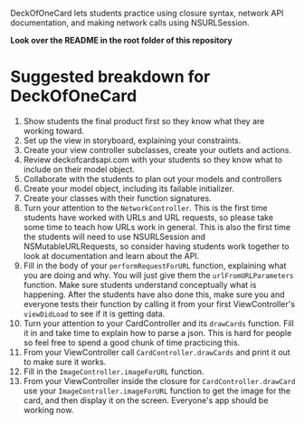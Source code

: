DeckOfOneCard lets students practice using closure syntax, network API documentation, and making network calls using NSURLSession.

**Look over the README in the root folder of this repository**

# Suggested breakdown for DeckOfOneCard

1. Show students the final product first so they know what they are working toward.
1. Set up the view in storyboard, explaining your constraints.
2. Create your view controller subclasses, create your outlets and actions.
3. Review deckofcardsapi.com with your students so they know what to include on their model object.
3. Collaborate with the students to plan out your models and controllers
4. Create your model object, including its failable initializer.
4. Create your classes with their function signatures.
5. Turn your attention to the `NetworkController`. This is the first time students have worked with URLs and URL requests, so please take some time to teach how URLs work in general. This is also the first time the students will need to use NSURLSession and NSMutableURLRequests, so consider having students work together to look at documentation and learn about the API.
6. Fill in the body of your `performRequestForURL` function, explaining what you are doing and why. You will just give them the `urlFromURLParameters` function. Make sure students understand conceptually what is happening. After the students have also done this, make sure you and everyone tests their function by calling it from your first ViewController's `viewDidLoad` to see if it is getting data.
9. Turn your attention to your CardController and its `drawCards` function. Fill it in and take time to explain how to parse a json. This is hard for people so feel free to spend a good chunk of time practicing this.
10. From your ViewController call `CardController.drawCards` and print it out to make sure it works.
11. Fill in the `ImageController.imageForURL` function.
12. From your ViewController inside the closure for `CardController.drawCard` use your `ImageController.imageForURL` function to get the image for the card, and then display it on the screen. Everyone's app should be working now.